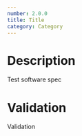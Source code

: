 ```yaml
---
number: 2.0.0
title: Title
category: Category
---
```

# Description

Test software spec

# Validation

Validation